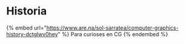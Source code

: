 # Historia

{% embed url="https://www.are.na/sol-sarratea/computer-graphics-history-dctglwv0hey" %}
Para curioses en CG
{% endembed %}
